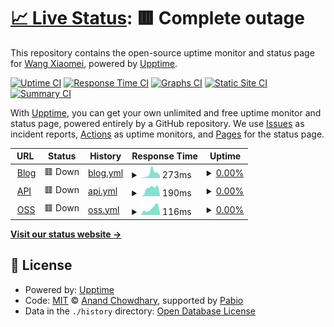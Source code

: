 # [📈 Live Status](https://status.ganyu.rocks): <!--live status--> **🟥 Complete outage**

This repository contains the open-source uptime monitor and status page for [Wang Xiaomei](ganyu.rocks), powered by [Upptime](https://github.com/upptime/upptime).

[![Uptime CI](https://github.com/g2nnyS/uptime/workflows/Uptime%20CI/badge.svg)](https://github.com/g2nnyS/uptime/actions?query=workflow%3A%22Uptime+CI%22)
[![Response Time CI](https://github.com/g2nnyS/uptime/workflows/Response%20Time%20CI/badge.svg)](https://github.com/g2nnyS/uptime/actions?query=workflow%3A%22Response+Time+CI%22)
[![Graphs CI](https://github.com/g2nnyS/uptime/workflows/Graphs%20CI/badge.svg)](https://github.com/g2nnyS/uptime/actions?query=workflow%3A%22Graphs+CI%22)
[![Static Site CI](https://github.com/g2nnyS/uptime/workflows/Static%20Site%20CI/badge.svg)](https://github.com/g2nnyS/uptime/actions?query=workflow%3A%22Static+Site+CI%22)
[![Summary CI](https://github.com/g2nnyS/uptime/workflows/Summary%20CI/badge.svg)](https://github.com/g2nnyS/uptime/actions?query=workflow%3A%22Summary+CI%22)

With [Upptime](https://upptime.js.org), you can get your own unlimited and free uptime monitor and status page, powered entirely by a GitHub repository. We use [Issues](https://github.com/g2nnyS/uptime/issues) as incident reports, [Actions](https://github.com/g2nnyS/uptime/actions) as uptime monitors, and [Pages](https://status.ganyu.rocks) for the status page.

<!--start: status pages-->
<!-- This summary is generated by Upptime (https://github.com/upptime/upptime) -->
<!-- Do not edit this manually, your changes will be overwritten -->
<!-- prettier-ignore -->
| URL | Status | History | Response Time | Uptime |
| --- | ------ | ------- | ------------- | ------ |
| <img alt="" src="https://icons.duckduckgo.com/ip3/blog.ganyu.rocks.ico" height="13"> [Blog](https://blog.ganyu.rocks) | 🟥 Down | [blog.yml](https://github.com/g2nnyS/uptime/commits/HEAD/history/blog.yml) | <details><summary><img alt="Response time graph" src="./graphs/blog/response-time-week.png" height="20"> 273ms</summary><br><a href="https://status.ganyu.rocks/history/blog"><img alt="Response time 165" src="https://img.shields.io/endpoint?url=https%3A%2F%2Fraw.githubusercontent.com%2Fg2nnyS%2Fuptime%2FHEAD%2Fapi%2Fblog%2Fresponse-time.json"></a><br><a href="https://status.ganyu.rocks/history/blog"><img alt="24-hour response time 147" src="https://img.shields.io/endpoint?url=https%3A%2F%2Fraw.githubusercontent.com%2Fg2nnyS%2Fuptime%2FHEAD%2Fapi%2Fblog%2Fresponse-time-day.json"></a><br><a href="https://status.ganyu.rocks/history/blog"><img alt="7-day response time 273" src="https://img.shields.io/endpoint?url=https%3A%2F%2Fraw.githubusercontent.com%2Fg2nnyS%2Fuptime%2FHEAD%2Fapi%2Fblog%2Fresponse-time-week.json"></a><br><a href="https://status.ganyu.rocks/history/blog"><img alt="30-day response time 163" src="https://img.shields.io/endpoint?url=https%3A%2F%2Fraw.githubusercontent.com%2Fg2nnyS%2Fuptime%2FHEAD%2Fapi%2Fblog%2Fresponse-time-month.json"></a><br><a href="https://status.ganyu.rocks/history/blog"><img alt="1-year response time 165" src="https://img.shields.io/endpoint?url=https%3A%2F%2Fraw.githubusercontent.com%2Fg2nnyS%2Fuptime%2FHEAD%2Fapi%2Fblog%2Fresponse-time-year.json"></a></details> | <details><summary><a href="https://status.ganyu.rocks/history/blog">0.00%</a></summary><a href="https://status.ganyu.rocks/history/blog"><img alt="All-time uptime 0.00%" src="https://img.shields.io/endpoint?url=https%3A%2F%2Fraw.githubusercontent.com%2Fg2nnyS%2Fuptime%2FHEAD%2Fapi%2Fblog%2Fuptime.json"></a><br><a href="https://status.ganyu.rocks/history/blog"><img alt="24-hour uptime 0.00%" src="https://img.shields.io/endpoint?url=https%3A%2F%2Fraw.githubusercontent.com%2Fg2nnyS%2Fuptime%2FHEAD%2Fapi%2Fblog%2Fuptime-day.json"></a><br><a href="https://status.ganyu.rocks/history/blog"><img alt="7-day uptime 0.00%" src="https://img.shields.io/endpoint?url=https%3A%2F%2Fraw.githubusercontent.com%2Fg2nnyS%2Fuptime%2FHEAD%2Fapi%2Fblog%2Fuptime-week.json"></a><br><a href="https://status.ganyu.rocks/history/blog"><img alt="30-day uptime 0.00%" src="https://img.shields.io/endpoint?url=https%3A%2F%2Fraw.githubusercontent.com%2Fg2nnyS%2Fuptime%2FHEAD%2Fapi%2Fblog%2Fuptime-month.json"></a><br><a href="https://status.ganyu.rocks/history/blog"><img alt="1-year uptime 0.00%" src="https://img.shields.io/endpoint?url=https%3A%2F%2Fraw.githubusercontent.com%2Fg2nnyS%2Fuptime%2FHEAD%2Fapi%2Fblog%2Fuptime-year.json"></a></details>
| <img alt="" src="https://icons.duckduckgo.com/ip3/api.ganyu.rocks.ico" height="13"> [API](https://api.ganyu.rocks) | 🟥 Down | [api.yml](https://github.com/g2nnyS/uptime/commits/HEAD/history/api.yml) | <details><summary><img alt="Response time graph" src="./graphs/api/response-time-week.png" height="20"> 190ms</summary><br><a href="https://status.ganyu.rocks/history/api"><img alt="Response time 149" src="https://img.shields.io/endpoint?url=https%3A%2F%2Fraw.githubusercontent.com%2Fg2nnyS%2Fuptime%2FHEAD%2Fapi%2Fapi%2Fresponse-time.json"></a><br><a href="https://status.ganyu.rocks/history/api"><img alt="24-hour response time 41" src="https://img.shields.io/endpoint?url=https%3A%2F%2Fraw.githubusercontent.com%2Fg2nnyS%2Fuptime%2FHEAD%2Fapi%2Fapi%2Fresponse-time-day.json"></a><br><a href="https://status.ganyu.rocks/history/api"><img alt="7-day response time 190" src="https://img.shields.io/endpoint?url=https%3A%2F%2Fraw.githubusercontent.com%2Fg2nnyS%2Fuptime%2FHEAD%2Fapi%2Fapi%2Fresponse-time-week.json"></a><br><a href="https://status.ganyu.rocks/history/api"><img alt="30-day response time 169" src="https://img.shields.io/endpoint?url=https%3A%2F%2Fraw.githubusercontent.com%2Fg2nnyS%2Fuptime%2FHEAD%2Fapi%2Fapi%2Fresponse-time-month.json"></a><br><a href="https://status.ganyu.rocks/history/api"><img alt="1-year response time 149" src="https://img.shields.io/endpoint?url=https%3A%2F%2Fraw.githubusercontent.com%2Fg2nnyS%2Fuptime%2FHEAD%2Fapi%2Fapi%2Fresponse-time-year.json"></a></details> | <details><summary><a href="https://status.ganyu.rocks/history/api">0.00%</a></summary><a href="https://status.ganyu.rocks/history/api"><img alt="All-time uptime 0.00%" src="https://img.shields.io/endpoint?url=https%3A%2F%2Fraw.githubusercontent.com%2Fg2nnyS%2Fuptime%2FHEAD%2Fapi%2Fapi%2Fuptime.json"></a><br><a href="https://status.ganyu.rocks/history/api"><img alt="24-hour uptime 0.00%" src="https://img.shields.io/endpoint?url=https%3A%2F%2Fraw.githubusercontent.com%2Fg2nnyS%2Fuptime%2FHEAD%2Fapi%2Fapi%2Fuptime-day.json"></a><br><a href="https://status.ganyu.rocks/history/api"><img alt="7-day uptime 0.00%" src="https://img.shields.io/endpoint?url=https%3A%2F%2Fraw.githubusercontent.com%2Fg2nnyS%2Fuptime%2FHEAD%2Fapi%2Fapi%2Fuptime-week.json"></a><br><a href="https://status.ganyu.rocks/history/api"><img alt="30-day uptime 0.00%" src="https://img.shields.io/endpoint?url=https%3A%2F%2Fraw.githubusercontent.com%2Fg2nnyS%2Fuptime%2FHEAD%2Fapi%2Fapi%2Fuptime-month.json"></a><br><a href="https://status.ganyu.rocks/history/api"><img alt="1-year uptime 0.00%" src="https://img.shields.io/endpoint?url=https%3A%2F%2Fraw.githubusercontent.com%2Fg2nnyS%2Fuptime%2FHEAD%2Fapi%2Fapi%2Fuptime-year.json"></a></details>
| <img alt="" src="https://icons.duckduckgo.com/ip3/oss.ganyu.rocks.ico" height="13"> [OSS](https://oss.ganyu.rocks/genshinimage/103266218_p0.jpg) | 🟥 Down | [oss.yml](https://github.com/g2nnyS/uptime/commits/HEAD/history/oss.yml) | <details><summary><img alt="Response time graph" src="./graphs/oss/response-time-week.png" height="20"> 116ms</summary><br><a href="https://status.ganyu.rocks/history/oss"><img alt="Response time 346" src="https://img.shields.io/endpoint?url=https%3A%2F%2Fraw.githubusercontent.com%2Fg2nnyS%2Fuptime%2FHEAD%2Fapi%2Foss%2Fresponse-time.json"></a><br><a href="https://status.ganyu.rocks/history/oss"><img alt="24-hour response time 39" src="https://img.shields.io/endpoint?url=https%3A%2F%2Fraw.githubusercontent.com%2Fg2nnyS%2Fuptime%2FHEAD%2Fapi%2Foss%2Fresponse-time-day.json"></a><br><a href="https://status.ganyu.rocks/history/oss"><img alt="7-day response time 116" src="https://img.shields.io/endpoint?url=https%3A%2F%2Fraw.githubusercontent.com%2Fg2nnyS%2Fuptime%2FHEAD%2Fapi%2Foss%2Fresponse-time-week.json"></a><br><a href="https://status.ganyu.rocks/history/oss"><img alt="30-day response time 129" src="https://img.shields.io/endpoint?url=https%3A%2F%2Fraw.githubusercontent.com%2Fg2nnyS%2Fuptime%2FHEAD%2Fapi%2Foss%2Fresponse-time-month.json"></a><br><a href="https://status.ganyu.rocks/history/oss"><img alt="1-year response time 346" src="https://img.shields.io/endpoint?url=https%3A%2F%2Fraw.githubusercontent.com%2Fg2nnyS%2Fuptime%2FHEAD%2Fapi%2Foss%2Fresponse-time-year.json"></a></details> | <details><summary><a href="https://status.ganyu.rocks/history/oss">0.00%</a></summary><a href="https://status.ganyu.rocks/history/oss"><img alt="All-time uptime 0.00%" src="https://img.shields.io/endpoint?url=https%3A%2F%2Fraw.githubusercontent.com%2Fg2nnyS%2Fuptime%2FHEAD%2Fapi%2Foss%2Fuptime.json"></a><br><a href="https://status.ganyu.rocks/history/oss"><img alt="24-hour uptime 0.00%" src="https://img.shields.io/endpoint?url=https%3A%2F%2Fraw.githubusercontent.com%2Fg2nnyS%2Fuptime%2FHEAD%2Fapi%2Foss%2Fuptime-day.json"></a><br><a href="https://status.ganyu.rocks/history/oss"><img alt="7-day uptime 0.00%" src="https://img.shields.io/endpoint?url=https%3A%2F%2Fraw.githubusercontent.com%2Fg2nnyS%2Fuptime%2FHEAD%2Fapi%2Foss%2Fuptime-week.json"></a><br><a href="https://status.ganyu.rocks/history/oss"><img alt="30-day uptime 0.00%" src="https://img.shields.io/endpoint?url=https%3A%2F%2Fraw.githubusercontent.com%2Fg2nnyS%2Fuptime%2FHEAD%2Fapi%2Foss%2Fuptime-month.json"></a><br><a href="https://status.ganyu.rocks/history/oss"><img alt="1-year uptime 0.00%" src="https://img.shields.io/endpoint?url=https%3A%2F%2Fraw.githubusercontent.com%2Fg2nnyS%2Fuptime%2FHEAD%2Fapi%2Foss%2Fuptime-year.json"></a></details>

<!--end: status pages-->

[**Visit our status website →**](https://status.ganyu.rocks)

## 📄 License

- Powered by: [Upptime](https://github.com/upptime/upptime)
- Code: [MIT](./LICENSE) © [Anand Chowdhary](https://anandchowdhary.com), supported by [Pabio](https://pabio.com)
- Data in the `./history` directory: [Open Database License](https://opendatacommons.org/licenses/odbl/1-0/)
